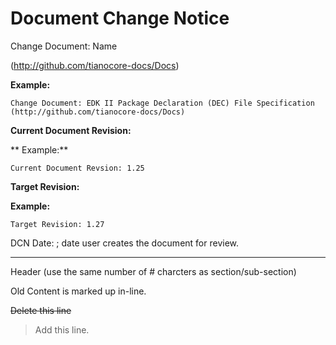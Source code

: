 # Document Change Notice

Change Document: Name

(http://github.com/tianocore-docs/Docs)

**Example:**
```
Change Document: EDK II Package Declaration (DEC) File Specification
(http://github.com/tianocore-docs/Docs)
```

**Current Document Revision:**

** Example:**
```
Current Document Revsion: 1.25
```

**Target Revision:**

**Example:**
```
Target Revision: 1.27
```

DCN Date:  ; date user creates the document for review.

---

Header (use the same number of # charcters as section/sub-section)

Old Content is marked up in-line.

~~Delete this line~~

>Add this line.

